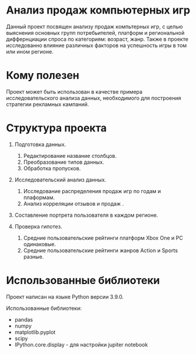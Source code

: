 # Анализ продаж компьютерных игр
Данный проект посвящен анализу продаж компьтерных игр, с целью выяснения основных групп потребьителей, платформ и региональной диффернциации спроса по категориям: возраст, жанр. 
Также в проекте исследованно влияние различных факторов на успешность игры в том или ином регионе.

# Кому полезен
Проект  может быть использован в качестве примера исследовательского анализа данных, необходимого для построения стратегии рекламных кампаний.

# Структура проекта
1. Подготовка данных.
   1. Редактирование название столбцов.
   2. Преобразование типов данных.
   3. Обработка пропусков.

2. Исследовательский анализ данных.
    1. Исследование распределения продаж игр по годам и плаформам.
    2. Анализ корреляции отзывов и продаж .
    
3. Составление портрета пользователя в каждом регионе.
4. Проверка гипотез.
    1. Средние пользовательские рейтинги платформ Xbox One и PC одинаковые.
    2. Средние пользовательские рейтинги жанров Action и Sports разные.

# Использованные библиотеки
Проект написан на языке Python версии 3.9.0.

Использованные библиотеки:
* pandas 
* numpy 
* matplotlib.pyplot 
* scipy 
* IPython.core.display  - для настройки jupiter notebook

